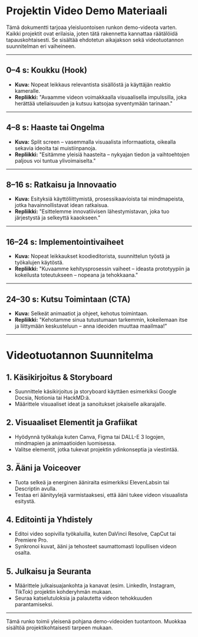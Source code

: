 # Projektin Video Demo Materiaali

Tämä dokumentti tarjoaa yleisluontoisen runkon demo-videota varten. Kaikki projektit ovat erilaisia, joten tätä rakennetta kannattaa räätälöidä tapauskohtaisesti. Se sisältää ehdotetun aikajakson sekä videotuotannon suunnitelman eri vaiheineen.

---

## 0–4 s: Koukku (Hook)
- **Kuva:** Nopeat leikkaus relevantista sisällöstä ja käyttäjän reaktio kameralle.
- **Repliikki:** "Avaamme videon voimakkaalla visuaalisella impulssilla, joka herättää uteliaisuuden ja kutsuu katsojaa syventymään tarinaan."

---

## 4–8 s: Haaste tai Ongelma
- **Kuva:** Split screen – vasemmalla visuaalista informaatiota, oikealla sekavia ideoita tai muistiinpanoja.
- **Repliikki:** "Esitämme yleisiä haasteita – nykyajan tiedon ja vaihtoehtojen paljous voi tuntua ylivoimaiselta."

---

## 8–16 s: Ratkaisu ja Innovaatio
- **Kuva:** Esityksiä käyttöliittymistä, prosessikaavioista tai mindmapeista, jotka havainnollistavat idean ratkaisua.
- **Repliikki:** "Esittelemme innovatiivisen lähestymistavan, joka tuo järjestystä ja selkeyttä kaaokseen."

---

## 16–24 s: Implementointivaiheet
- **Kuva:** Nopeat leikkaukset koodieditorista, suunnittelun työstä ja työkalujen käytöstä.
- **Repliikki:** "Kuvaamme kehitysprosessin vaiheet – ideasta prototyypiin ja kokeilusta toteutukseen – nopeana ja tehokkaana."

---

## 24–30 s: Kutsu Toimintaan (CTA)
- **Kuva:** Selkeät animaatiot ja ohjeet, kehotus toimintaan.
- **Repliikki:** "Kehotamme sinua tutustumaan tarkemmin, kokeilemaan itse ja liittymään keskusteluun – anna ideoiden muuttaa maailmaa!"

---

# Videotuotannon Suunnitelma

## 1. Käsikirjoitus & Storyboard
- Suunnittele käsikirjoitus ja storyboard käyttäen esimerkiksi Google Docsia, Notionia tai HackMD:ä.
- Määrittele visuaaliset ideat ja sanoitukset jokaiselle aikarajalle.

## 2. Visuaaliset Elementit ja Grafiikat
- Hyödynnä työkaluja kuten Canva, Figma tai DALL-E 3 logojen, mindmapien ja animaatioiden luomisessa.
- Valitse elementit, jotka tukevat projektin ydinkonseptia ja viestintää.

## 3. Ääni ja Voiceover
- Tuota selkeä ja energinen ääniraita esimerkiksi ElevenLabsin tai Descriptin avulla.
- Testaa eri äänityylejä varmistaaksesi, että ääni tukee videon visuaalista esitystä.

## 4. Editointi ja Yhdistely
- Editoi video sopivilla työkaluilla, kuten DaVinci Resolve, CapCut tai Premiere Pro.
- Synkronoi kuvat, ääni ja tehosteet saumattomasti lopullisen videon osalta.

## 5. Julkaisu ja Seuranta
- Määrittele julkaisuajankohta ja kanavat (esim. LinkedIn, Instagram, TikTok) projektin kohderyhmän mukaan.
- Seuraa katselutuloksia ja palautetta videon tehokkuuden parantamiseksi.

---

Tämä runko toimii yleisenä pohjana demo-videoiden tuotantoon. Muokkaa sisältöä projektikohtaisesti tarpeen mukaan.
